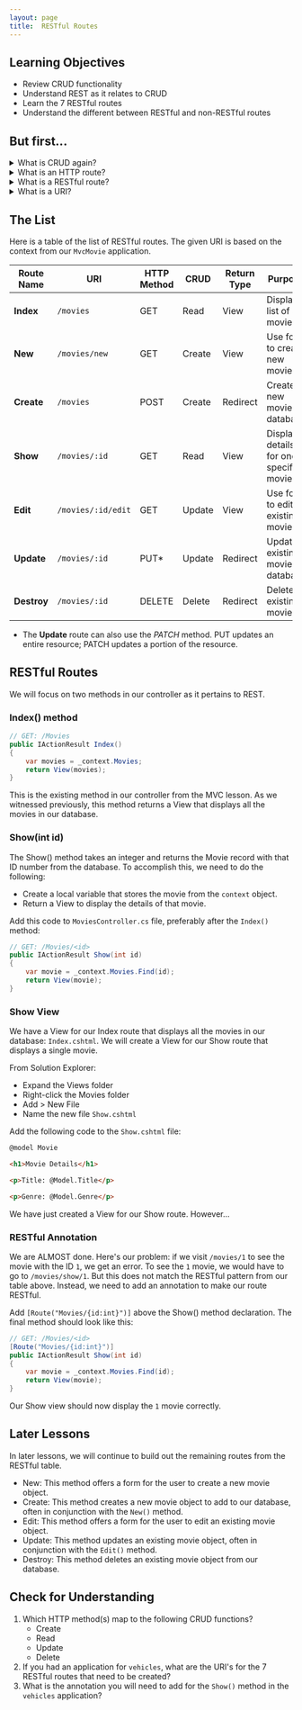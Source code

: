 ```yaml
---
layout: page
title:  RESTful Routes
---
```


## Learning Objectives
* Review CRUD functionality
* Understand REST as it relates to CRUD
* Learn the 7 RESTful routes
* Understand the different between RESTful and non-RESTful routes

## But first...

<details>
    <summary>
    What is CRUD again?
    </summary>

    Thus far, we've used CRUD functionality to **C**reate, **R**ead, **U**pdate, and **D**elete from a database.
</details>

<details>
    <summary>
    What is an HTTP route?
    </summary>

    An HTTP route is the code responsible for receiving and responding to an HTTP request.
</details>

<details>
    <summary>
    What is a RESTful route?
    </summary>

    <ul>
        <li>A RESTful route is a common pattern for defining our routes. It is used to map between HTTP routes/methods and CRUD functionality.</li>
        <li>By the way, REST stands for **RE**presentation **S**tate **T**ransfer. This may be an interview question; remember it, just in case.</li>
    </ul>
</details>

<details>
    <summary>
    What is a URI?
    </summary>

    URI stands for **U**niform **R**esource **I**dentifier. It is the part of the URL after the domain. Refer to [this Wiki page](https://en.wikipedia.org/wiki/Uniform_Resource_Identifier) for more information. For our purpose, the URI is the same as our route.
    <br><br>
    For example, for the URL <code>https://en.wikipedia.org/wiki/Uniform_Resource_Identifier</code>:
    <ul>
        <li> the domain is <code>en.wikipedia.org</code> </li>
        <li> the URI is <code>/wiki/Uniform_Resource_Identifier</code></li>
    </ul>
</details>

## The List

Here is a table of the list of RESTful routes. The given URI is based on the context from our `MvcMovie` application.

| Route Name | URI | HTTP Method | CRUD | Return Type | Purpose |
|--|--|--|--|--|--|
| **Index** | `/movies` | GET | Read | View | Display list of all movies |
| **New** | `/movies/new` | GET | Create | View | Use form to create new movie |
| **Create** | `/movies` | POST | Create | Redirect | Create new movie in database |
| **Show** | `/movies/:id` | GET | Read | View | Display details for one specific movie |
| **Edit** | `/movies/:id/edit` | GET | Update | View | Use form to edit existing movie |
| **Update** | `/movies/:id` | PUT* | Update | Redirect | Update existing movie in database |
| **Destroy** | `/movies/:id` | DELETE | Delete | Redirect | Delete existing movie |

* The **Update** route can also use the *PATCH* method. PUT updates an entire resource; PATCH updates a portion of the resource.

## RESTful Routes
We will focus on two methods in our controller as it pertains to REST.

### Index() method

```c#
// GET: /Movies
public IActionResult Index()
{
    var movies = _context.Movies;
    return View(movies);
}
```

This is the existing method in our controller from the MVC lesson. As we witnessed previously, this method returns a View that displays all the movies in our database.

### Show(int id)

The Show() method takes an integer and returns the Movie record with that ID number from the database. 
To accomplish this, we need to do the following:
* Create a local variable that stores the movie from the `context` object.
* Return a View to display the details of that movie.

Add this code to `MoviesController.cs` file, preferably after the `Index()` method:

```c#
// GET: /Movies/<id>
public IActionResult Show(int id)
{
    var movie = _context.Movies.Find(id);
    return View(movie);
}
```

### Show View

We have a View for our Index route that displays all the movies in our database: `Index.cshtml`. 
We will create a View for our Show route that displays a single movie.

From Solution Explorer:
* Expand the Views folder
* Right-click the Movies folder
* Add > New File
* Name the new file `Show.cshtml`

Add the following code to the `Show.cshtml` file:

```html
@model Movie

<h1>Movie Details</h1>

<p>Title: @Model.Title</p>

<p>Genre: @Model.Genre</p>

```

We have just created a View for our Show route. However...

### RESTful Annotation

We are ALMOST done. Here's our problem: if we visit `/movies/1` to see the movie with the ID `1`, we get an error. To see the `1` movie, we would have to go to `/movies/show/1`. But this does not match the RESTful pattern from our table above. Instead, we need to add an annotation to make our route RESTful.

Add `[Route("Movies/{id:int}")]` above the Show() method declaration. The final method should look like this:

```c#
// GET: /Movies/<id>
[Route("Movies/{id:int}")]
public IActionResult Show(int id)
{
    var movie = _context.Movies.Find(id);
    return View(movie);
}
```

Our Show view should now display the `1` movie correctly.

## Later Lessons

In later lessons, we will continue to build out the remaining routes from the RESTful table.

* New: This method offers a form for the user to create a new movie object.
* Create: This method creates a new movie object to add to our database, often in conjunction with the `New()` method.
* Edit: This method offers a form for the user to edit an existing movie object.
* Update: This method updates an existing movie object, often in conjunction with the `Edit()` method.
* Destroy: This method deletes an existing movie object from our database.

## Check for Understanding

1. Which HTTP method(s) map to the following CRUD functions?
	* Create
	* Read
	* Update
	* Delete
1. If you had an application for `vehicles`, what are the URI's for the 7 RESTful routes that need to be created?
1. What is the annotation you will need to add for the `Show()` method in the `vehicles` application?